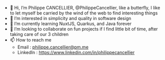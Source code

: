 - 👋 Hi, I’m Philippe CANCELLIER, @PhilippeCancellier, like a butterfly, I like to let myself be carried by the wind of the web to find interesting things
- 👀 I’m interested in simplicity and quality in software design
- 🌱 I’m currently learning NuxtJS, Quarkus, and Java forever
- 💞️ I’m looking to collaborate on fun projects if I find little bit of time, after taking care of our 3 children
- 📫 How to reach me 
    - Email : philippe.cancellier@pm.me
    - LinkedIn : https://www.linkedin.com/in/philippecancellier
    
<!---
PhilippeCancellier/PhilippeCancellier is a ✨ special ✨ repository because its `README.md` (this file) appears on your GitHub profile.
You can click the Preview link to take a look at your changes.
--->
